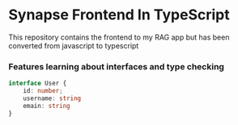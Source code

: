 # Synapse Frontend In TypeScript

This repository contains the frontend to my RAG app but has been converted from javascript to typescript

### Features learning about interfaces and type checking

```TypeScript
interface User {
    id: number;
    username: string
    emain: string
}
```

